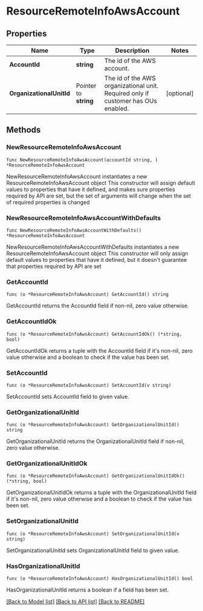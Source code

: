 # ResourceRemoteInfoAwsAccount

## Properties

Name | Type | Description | Notes
------------ | ------------- | ------------- | -------------
**AccountId** | **string** | The id of the AWS account. | 
**OrganizationalUnitId** | Pointer to **string** | The id of the AWS organizational unit. Required only if customer has OUs enabled. | [optional] 

## Methods

### NewResourceRemoteInfoAwsAccount

`func NewResourceRemoteInfoAwsAccount(accountId string, ) *ResourceRemoteInfoAwsAccount`

NewResourceRemoteInfoAwsAccount instantiates a new ResourceRemoteInfoAwsAccount object
This constructor will assign default values to properties that have it defined,
and makes sure properties required by API are set, but the set of arguments
will change when the set of required properties is changed

### NewResourceRemoteInfoAwsAccountWithDefaults

`func NewResourceRemoteInfoAwsAccountWithDefaults() *ResourceRemoteInfoAwsAccount`

NewResourceRemoteInfoAwsAccountWithDefaults instantiates a new ResourceRemoteInfoAwsAccount object
This constructor will only assign default values to properties that have it defined,
but it doesn't guarantee that properties required by API are set

### GetAccountId

`func (o *ResourceRemoteInfoAwsAccount) GetAccountId() string`

GetAccountId returns the AccountId field if non-nil, zero value otherwise.

### GetAccountIdOk

`func (o *ResourceRemoteInfoAwsAccount) GetAccountIdOk() (*string, bool)`

GetAccountIdOk returns a tuple with the AccountId field if it's non-nil, zero value otherwise
and a boolean to check if the value has been set.

### SetAccountId

`func (o *ResourceRemoteInfoAwsAccount) SetAccountId(v string)`

SetAccountId sets AccountId field to given value.


### GetOrganizationalUnitId

`func (o *ResourceRemoteInfoAwsAccount) GetOrganizationalUnitId() string`

GetOrganizationalUnitId returns the OrganizationalUnitId field if non-nil, zero value otherwise.

### GetOrganizationalUnitIdOk

`func (o *ResourceRemoteInfoAwsAccount) GetOrganizationalUnitIdOk() (*string, bool)`

GetOrganizationalUnitIdOk returns a tuple with the OrganizationalUnitId field if it's non-nil, zero value otherwise
and a boolean to check if the value has been set.

### SetOrganizationalUnitId

`func (o *ResourceRemoteInfoAwsAccount) SetOrganizationalUnitId(v string)`

SetOrganizationalUnitId sets OrganizationalUnitId field to given value.

### HasOrganizationalUnitId

`func (o *ResourceRemoteInfoAwsAccount) HasOrganizationalUnitId() bool`

HasOrganizationalUnitId returns a boolean if a field has been set.


[[Back to Model list]](../README.md#documentation-for-models) [[Back to API list]](../README.md#documentation-for-api-endpoints) [[Back to README]](../README.md)


